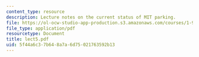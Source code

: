 ```yaml
---
content_type: resource
description: Lecture notes on the current status of MIT parking.
file: https://ol-ocw-studio-app-production.s3.amazonaws.com/courses/1-963-a-sustainable-transportation-plan-for-mit-spring-2007/5f44a6c37b648a7a6d75021763592b13_lect5.pdf
file_type: application/pdf
resourcetype: Document
title: lect5.pdf
uid: 5f44a6c3-7b64-8a7a-6d75-021763592b13
---
```

